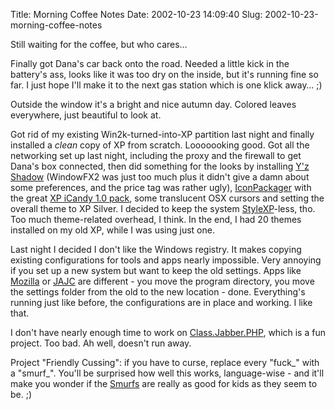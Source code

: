Title: Morning Coffee Notes
Date: 2002-10-23 14:09:40
Slug: 2002-10-23-morning-coffee-notes


Still waiting for the coffee, but who cares…

Finally got Dana's car back onto the road. Needed a little kick in the
battery's ass, looks like it was too dry on the inside, but it's running fine
so far. I just hope I'll make it to the next gas station which is one klick
away… ;)

Outside the window it's a bright and nice autumn day. Colored leaves
everywhere, just beautiful to look at.

Got rid of my existing Win2k-turned-into-XP partition last night and finally
installed a _clean_ copy of XP from scratch. Looooooking good. Got all the
networking set up last night, including the proxy and the firewall to get
Dana's box connected, then did something for the looks by installing [Y'z
Shadow][1] (WindowFX2 was just too much plus it didn't give a damn about some
preferences, and the price tag was rather ugly), [IconPackager][2] with the
great [XP iCandy 1.0 pack][3], some translucent OSX cursors and setting the
overall theme to XP Silver. I decided to keep the system [StyleXP][4]-less,
tho. Too much theme-related overhead, I think. In the end, I had 20 themes
installed on my old XP, while I was using just one.

Last night I decided I don't like the Windows registry. It makes copying
existing configurations for tools and apps nearly impossible. Very annoying if
you set up a new system but want to keep the old settings. Apps like
[Mozilla][5] or [JAJC][6] are different - you move the program directory, you
move the settings folder from the old to the new location - done. Everything's
running just like before, the configurations are in place and working. I like
that.

I don't have nearly enough time to work on [Class.Jabber.PHP][7], which is a
fun project. Too bad. Ah well, doesn't run away.

Project "Friendly Cussing": if you have to curse, replace every "fuck_" with a
"smurf_". You'll be surprised how well this works, language-wise - and it'll
make you wonder if the [Smurfs][8] are really as good for kids as they seem to
be. ;)

   [1]: http://www.h5.dion.ne.jp/~yzathome/software/yzshadow/
   [2]: http://www.stardock.com/products/iconpackager/
   [3]: http://www.deviantart.com/deviation/793134
   [4]: http://www.tgtsoft.com/
   [5]: http://www.mozilla.org
   [6]: http://www.jabber.ru/projects/jajc/
   [7]: http://phpjabber.g-blog.net
   [8]: http://www.smurf.com/

